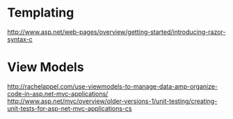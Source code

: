 # Templating

http://www.asp.net/web-pages/overview/getting-started/introducing-razor-syntax-c

# View Models

http://rachelappel.com/use-viewmodels-to-manage-data-amp-organize-code-in-asp.net-mvc-applications/
http://www.asp.net/mvc/overview/older-versions-1/unit-testing/creating-unit-tests-for-asp-net-mvc-applications-cs

